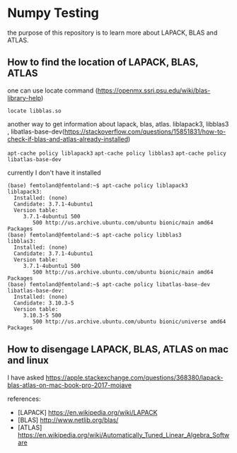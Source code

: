# Numpy Testing

the purpose of this repository is to learn more about LAPACK, BLAS and ATLAS.

## How to find the location of LAPACK, BLAS, ATLAS
one can use locate command (https://openmx.ssri.psu.edu/wiki/blas-library-help)

``locate libblas.so`` 

another way to get information about lapack, blas, atlas.  liblapack3, libblas3 , libatlas-base-dev(https://stackoverflow.com/questions/15851831/how-to-check-if-blas-and-atlas-already-installed)

``apt-cache policy liblapack3``
``apt-cache policy libblas3``
``apt-cache policy libatlas-base-dev``

currently I don't have it installed
```
(base) femtoland@femtoland:~$ apt-cache policy liblapack3
liblapack3:
  Installed: (none)
  Candidate: 3.7.1-4ubuntu1
  Version table:
     3.7.1-4ubuntu1 500
        500 http://us.archive.ubuntu.com/ubuntu bionic/main amd64 Packages
(base) femtoland@femtoland:~$ apt-cache policy libblas3
libblas3:
  Installed: (none)
  Candidate: 3.7.1-4ubuntu1
  Version table:
     3.7.1-4ubuntu1 500
        500 http://us.archive.ubuntu.com/ubuntu bionic/main amd64 Packages
(base) femtoland@femtoland:~$ apt-cache policy libatlas-base-dev
libatlas-base-dev:
  Installed: (none)
  Candidate: 3.10.3-5
  Version table:
     3.10.3-5 500
        500 http://us.archive.ubuntu.com/ubuntu bionic/universe amd64 Packages
```

## How to disengage LAPACK, BLAS, ATLAS on mac and linux

I have asked https://apple.stackexchange.com/questions/368380/lapack-blas-atlas-on-mac-book-pro-2017-mojave

references:
- [LAPACK] https://en.wikipedia.org/wiki/LAPACK
- [BLAS] http://www.netlib.org/blas/
- [ATLAS] https://en.wikipedia.org/wiki/Automatically_Tuned_Linear_Algebra_Software
